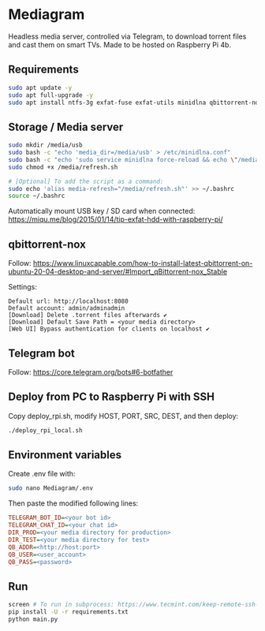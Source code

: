 # Mediagram

Headless media server, controlled via Telegram, to download torrent files and cast them on smart TVs.
Made to be hosted on Raspberry Pi 4b.

## Requirements

```bash
sudo apt update -y
sudo apt full-upgrade -y
sudo apt install ntfs-3g exfat-fuse exfat-utils minidlna qbittorrent-nox screen -y
```

## Storage / Media server

```bash
sudo mkdir /media/usb
sudo bash -c "echo 'media_dir=/media/usb' > /etc/minidlna.conf"
sudo bash -c "echo 'sudo service minidlna force-reload && echo \"/media/usb: refresh.\"' > /media/refresh.sh"
sudo chmod +x /media/refresh.sh

# [Optional] To add the script as a command:
sudo echo 'alias media-refresh="/media/refresh.sh"' >> ~/.bashrc
source ~/.bashrc
```

Automatically mount USB key / SD card when connected:
https://miqu.me/blog/2015/01/14/tip-exfat-hdd-with-raspberry-pi/

## qbittorrent-nox

Follow:
https://www.linuxcapable.com/how-to-install-latest-qbittorrent-on-ubuntu-20-04-desktop-and-server/#Import_qBittorrent-nox_Stable

Settings:

```
Default url: http://localhost:8080
Default account: admin/adminadmin
[Download] Delete .torrent files afterwards ✔️
[Download] Default Save Path = <your media directory>
[Web UI] Bypass authentication for clients on localhost ✔️
```

## Telegram bot

Follow:
https://core.telegram.org/bots#6-botfather

## Deploy from PC to Raspberry Pi with SSH

Copy deploy_rpi.sh, modify HOST, PORT, SRC, DEST, and then deploy:

```bash
./deploy_rpi_local.sh
```

## Environment variables

Create .env file with:

```bash
sudo nano Mediagram/.env
```

Then paste the modified following lines:

```ini
TELEGRAM_BOT_ID=<your bot id>
TELEGRAM_CHAT_ID=<your chat id>
DIR_PROD=<your media directory for production>
DIR_TEST=<your media directory for test>
QB_ADDR=<http://host:port>
QB_USER=<user_account>
QB_PASS=<password>
```

## Run

```bash
screen # To run in subprocess: https://www.tecmint.com/keep-remote-ssh-sessions-running-after-disconnection/
pip install -U -r requirements.txt
python main.py
```
